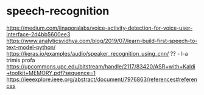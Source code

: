 # speech-recognition


https://medium.com/linagoralabs/voice-activity-detection-for-voice-user-interface-2d4bb5600ee3
https://www.analyticsvidhya.com/blog/2019/07/learn-build-first-speech-to-text-model-python/
https://keras.io/examples/audio/speaker_recognition_using_cnn/ ?? - l-a trimis profa
https://upcommons.upc.edu/bitstream/handle/2117/83420/ASR+with+Kaldi+toolkit+MEMORY.pdf?sequence=1 
https://ieeexplore.ieee.org/abstract/document/7976863/references#references
